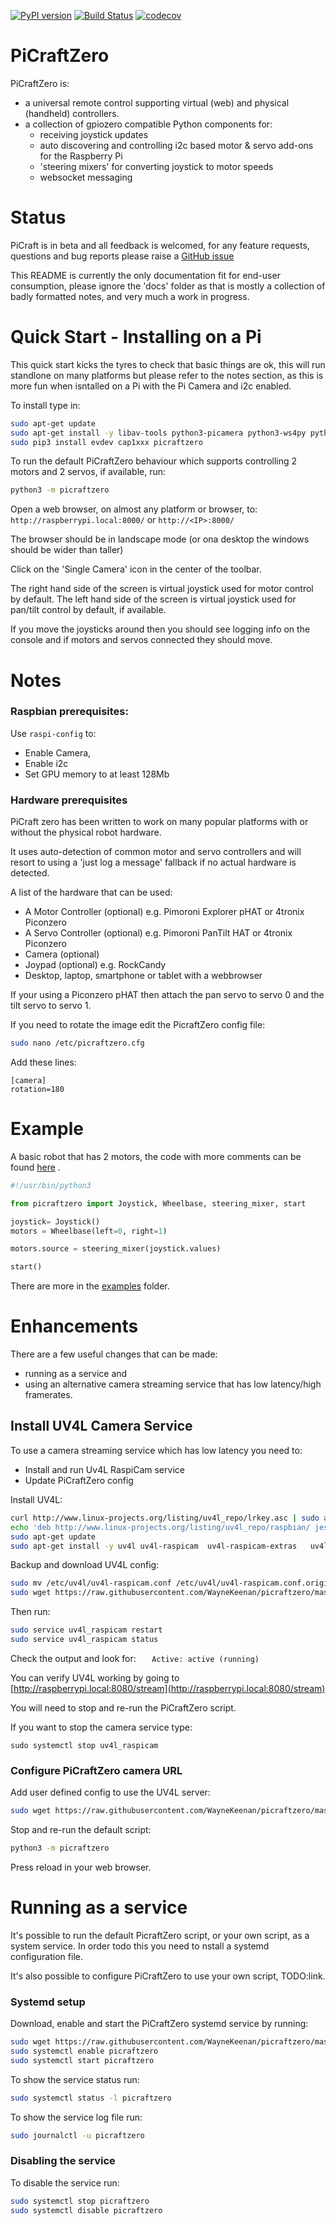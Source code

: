 [![PyPI version](https://badge.fury.io/py/picraftzero.svg)](https://badge.fury.io/py/picraftzero) 
[![Build Status](https://travis-ci.org/WayneKeenan/picraftzero.svg?branch=master)](https://travis-ci.org/WayneKeenan/picraftzero) 
[![codecov](https://codecov.io/gh/WayneKeenan/picraftzero/branch/master/graph/badge.svg)](https://codecov.io/gh/WayneKeenan/picraftzero)

# PiCraftZero


PiCraftZero is:

 + a universal remote control supporting virtual (web) and physical (handheld) controllers. 
 + a collection of gpiozero compatible Python components for:
   + receiving joystick updates
   + auto discovering and controlling i2c based motor & servo add-ons for the Raspberry Pi
   + 'steering mixers' for converting joystick to motor speeds 
   + websocket messaging
  

  
# Status

PiCraft is in beta and all feedback is welcomed, for any feature requests, questions and bug reports please raise a [GitHub issue](https://github.com/WayneKeenan/picraftzero/issues) 

This README is currently the only documentation fit for end-user consumption, please ignore the 'docs' folder as that is mostly a collection of badly formatted notes, and very much a work in progress.  


# Quick Start - Installing on a Pi

This quick start kicks the tyres to check that basic things are ok, this will run standlone on many platforms but please refer to the notes section, as this is more fun when isntalled on a Pi with the Pi Camera and i2c enabled.

To install type in:

```bash
sudo apt-get update
sudo apt-get install -y libav-tools python3-picamera python3-ws4py python3-smbus python3-dev python3-pip
sudo pip3 install evdev cap1xxx picraftzero
```

To run the default PiCraftZero behaviour which supports controlling 2 motors and 2 servos, if available, run:
 
```bash
python3 -m picraftzero
```

Open a web browser, on almost any platform or browser, to: `http://raspberrypi.local:8000/` or `http://<IP>:8000/`

The browser should be in landscape mode (or ona  desktop the windows should be wider than taller)

Click on the 'Single Camera' icon in the center of the toolbar.

The right hand side of the screen is virtual joystick used for motor control by default.
The left hand side of the screen is virtual joystick used for pan/tilt control by default, if available.

If you move the joysticks around then you should see logging info on the console and if motors and servos connected they should move.


# Notes

### Raspbian prerequisites:

Use `raspi-config` to:

- Enable Camera, 
- Enable i2c
- Set GPU memory to at least 128Mb

### Hardware prerequisites

PiCraft zero has been written to work on many popular platforms with or without the physical robot hardware. 

It uses auto-detection of common motor and servo controllers and will resort to using a 'just log a message' fallback if no actual hardware is detected.

A list of the hardware that can be used:

- A Motor Controller  (optional) e.g. Pimoroni Explorer pHAT or 4tronix Piconzero
- A Servo Controller  (optional) e.g. Pimoroni PanTilt HAT or 4tronix Piconzero
- Camera (optional)
- Joypad (optional) e.g. RockCandy
- Desktop, laptop, smartphone or tablet with a webbrowser

If your using a Piconzero pHAT then attach the pan servo to servo 0 and the tilt servo to servo 1.

If you need to rotate the image edit the PicraftZero config file:

```bash
sudo nano /etc/picraftzero.cfg
```

Add these lines:
```
[camera]
rotation=180
```


# Example

A basic robot that has 2 motors, the code with more comments can be found [here](examples/tiny4wd.py) .


```python
#!/usr/bin/python3

from picraftzero import Joystick, Wheelbase, steering_mixer, start

joystick= Joystick()                         
motors = Wheelbase(left=0, right=1)  

motors.source = steering_mixer(joystick.values)

start()
```

There are more in the [examples](examples) folder.
 
# Enhancements

There are a few useful changes that can be made: 
+ running as a service and 
+ using an alternative camera streaming service that has low latency/high framerates.


## Install UV4L Camera Service 

To use a camera streaming service which has low latency you need to:

+ Install and run Uv4L RaspiCam service
+ Update PiCraftZero config


Install UV4L:

```bash
curl http://www.linux-projects.org/listing/uv4l_repo/lrkey.asc | sudo apt-key add -
echo 'deb http://www.linux-projects.org/listing/uv4l_repo/raspbian/ jessie main' | sudo tee --append /etc/apt/sources.list > /dev/null
sudo apt-get update
sudo apt-get install -y uv4l uv4l-raspicam  uv4l-raspicam-extras   uv4l-server
```


Backup and download UV4L config:

```bash
sudo mv /etc/uv4l/uv4l-raspicam.conf /etc/uv4l/uv4l-raspicam.conf.original 
sudo wget https://raw.githubusercontent.com/WayneKeenan/picraftzero/master/picraftzero/resources/config/uv4l-raspicam.conf  -O /etc/uv4l/uv4l-raspicam.conf

```

Then run:

```bash
sudo service uv4l_raspicam restart
sudo service uv4l_raspicam status
```

Check the output and look for: 
```   Active: active (running)```


You can verify UV4L working by going to [http://raspberrypi.local:8080/stream](http://raspberrypi.local:8080/stream)

You will need to stop and re-run the PiCraftZero script.


If you want to stop the camera service type:

```sudo systemctl stop uv4l_raspicam```


### Configure PiCraftZero camera URL


Add user defined config to use the UV4L server:


```bash
sudo wget https://raw.githubusercontent.com/WayneKeenan/picraftzero/master/picraftzero/resources/config/picraftzero_snippet_uv4l.cfg  -O /etc/picraftzero.cfg
```

Stop and re-run the default script:

```bash
python3 -m picraftzero
```

Press reload in your web browser. 


# Running as a service

It's possible to run the default PicraftZero script, or your own script, as a system service. 
In order todo this you need to nstall a systemd configuration file.

It's also possible to configure PiCraftZero to use your own script, TODO:link.

### Systemd setup

Download, enable and start the PiCraftZero systemd service by running:

```bash
sudo wget https://raw.githubusercontent.com/WayneKeenan/picraftzero/master/picraftzero/resources/config/picraftzero.service  -O /etc/systemd/system/picraftzero.service
sudo systemctl enable picraftzero
sudo systemctl start picraftzero
```

To show the service status run:

```bash
sudo systemctl status -l picraftzero
```

To show the service log file run: 
```bash
sudo journalctl -u picraftzero
```

### Disabling the service

To disable the service run:
```bash
sudo systemctl stop picraftzero
sudo systemctl disable picraftzero
```
